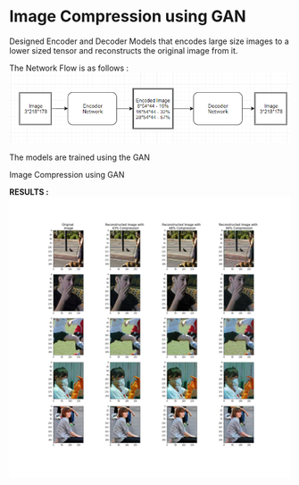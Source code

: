 # Image Compression using GAN


Designed Encoder and Decoder Models that encodes large size images to a lower sized tensor and reconstructs the original image from it.

The Network Flow is as follows :
<img src="Network Flow.PNG" >


The models are trained using the GAN 

Image Compression using GAN

<b> RESULTS : </b>
<img src="results.png" >
